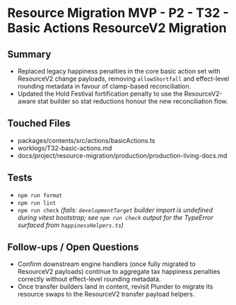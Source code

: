 # Resource Migration MVP - P2 - T32 - Basic Actions ResourceV2 Migration

## Summary

- Replaced legacy happiness penalties in the core basic action set with ResourceV2 change payloads, removing `allowShortfall` and effect-level rounding metadata in favour of clamp-based reconciliation.
- Updated the Hold Festival fortification penalty to use the ResourceV2-aware stat builder so stat reductions honour the new reconciliation flow.

## Touched Files

- packages/contents/src/actions/basicActions.ts
- worklogs/T32-basic-actions.md
- docs/project/resource-migration/production/production-living-docs.md

## Tests

- `npm run format`
- `npm run lint`
- `npm run check` _(fails: `developmentTarget` builder import is undefined during vitest bootstrap; see `npm run check` output for the TypeError surfaced from `happinessHelpers.ts`)_

## Follow-ups / Open Questions

- Confirm downstream engine handlers (once fully migrated to ResourceV2 payloads) continue to aggregate tax happiness penalties correctly without effect-level rounding metadata.
- Once transfer builders land in content, revisit Plunder to migrate its resource swaps to the ResourceV2 transfer payload helpers.
